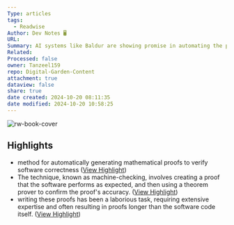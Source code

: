 ```yaml
---
Type: articles
tags:
  - Readwise
Author: Dev Notes 🖥️
URL: 
Summary: AI systems like Baldur are showing promise in automating the process of generating mathematical proofs for software verification. A team at the University of Massachusetts Amherst has developed a method using machine-checking, which involves creating a proof and then using a theorem prover to confirm its accuracy. They utilized an AI system called Baldur, which generates proofs and works with the theorem prover to check its work. When paired with the state-of-the-art tool for generating proofs, Thor, the success rate increases. Despite some errors, Baldur represents an effective and efficient method for verifying software correctness.
Related: 
Processed: false
owner: Tanzeel159
repo: Digital-Garden-Content
attachment: true
dataview: false
share: true
date created: 2024-10-20 08:11:35
date modified: 2024-10-20 10:58:25
---
```

![rw-book-cover](https://readwise-assets.s3.amazonaws.com/static/images/article2.74d541386bbf.png)

## Highlights
- method for automatically generating mathematical proofs to verify software correctness ([View Highlight](https://read.readwise.io/read/01hm0jyw6ns70q35rzzv2wyc7x))
- The technique, known as machine-checking, involves creating a proof that the software performs as expected, and then using a theorem prover to confirm the proof's accuracy. ([View Highlight](https://read.readwise.io/read/01hm0jyzqw22cq3dsw62w8qd1w))
- writing these proofs has been a laborious task, requiring extensive expertise and often resulting in proofs longer than the software code itself. ([View Highlight](https://read.readwise.io/read/01hm0jz6g4fxsm6pzq5jw7vw3c))
